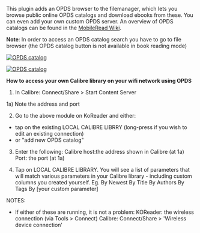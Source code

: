 This plugin adds an OPDS browser to the filemanager, which lets you browse public online OPDS catalogs and download ebooks from these. You can even add your own custom OPDS server. An overview of OPDS catalogs can be found in the [MobileRead Wiki](https://wiki.mobileread.com/wiki/OPDS).

**Note**: In order to access an OPDS catalog search you have to go to file browser (the OPDS catalog button is not available in book reading mode)

[![OPDS catalog](https://github.com/koreader/koreader/wiki/screenshots/screenshot_opds.png)](https://github.com/koreader/koreader/wiki/screenshots/screenshot_opds.png)

[![OPDS catalog](https://github.com/koreader/koreader/wiki/screenshots/screenshot_opds_server.png)](https://github.com/koreader/koreader/wiki/screenshots/screenshot_opds_server.png)



**How to access your own Calibre library on your wifi network using OPDS**

1. In Calibre:
Connect/Share > Start Content Server

1a) Note the address and port


2. Go to the above module on KoReader and either:
- tap on the existing LOCAL CALIBRE LIBRRY (long-press if you wish to edit an existing connection)
- or "add new OPDS catalog"


3. Enter the following:
Calibre host:the address shown in Calibre (at 1a)
Port: the port (at 1a)


4. Tap on LOCAL CALIBRE LIBRARY. You will see a list of parameters that will match various parameters in your Calibre library - including custom columns you created yourself. 
Eg.
By Newest
By Title
By Authors
By Tags
By [your custom parameter]

NOTES:
* If either of these are running, it is not a problem:
KOReader: the wireless connection (via Tools > Connect)
Calibre: Connect/Share > 'Wireless device connection'